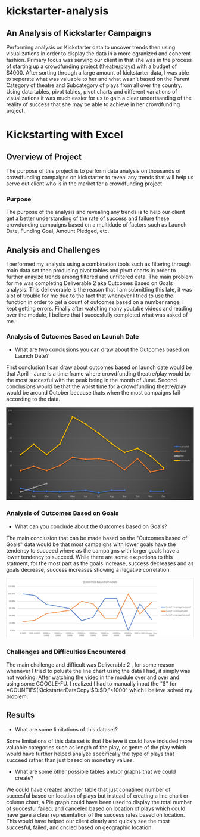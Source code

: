 # kickstarter-analysis
## An Analysis of Kickstarter Campaigns
Performing analysis on Kickstarter data to uncover trends then using visualizations in order to display the data in a more ogranized and coherent fashion. Primary focus was serving our client in that she was in the process of starting up a crowdfunding project (theatre/plays) with a budget of $4000. After sorting through a large amount of kickstarter data, I was able to seperate what was valuable to her and what wasn't based on the Parent Category of theatre and Subcategory of plays from all over the country. Using data tables, pivot tables, pivot charts and different variations of visualizations it was much easier for us to gain a clear undertsanding of the reality of success that she may be able to achieve in her crowdfunding project.


# Kickstarting with Excel

## Overview of Project
The purpose of this project is to perform data analysis on thousands of crowdfunding campaigns on kickstarter to reveal any trends that will help us serve out client who is in the market for a crowdfunding project.
### Purpose
The purpose of the analysis and revealing any trends is to help our client get a better understanding of the rate of success and failure these crowdunding campaigns based on a multidude of factors such as Launch Date, Funding Goal, Amount Pledged, etc.
## Analysis and Challenges
I performed my analysis using a combination tools such as filtering through main data set then producing pivot tables and pivot charts in order to further anaylze trends among filtered and unfiltered data. The main problem for me was completing Deliverable 2 aka Outcomes Based on Goals analysis. This delieverable is the reason that I am submitting this late, it was alot of trouble for me due to the fact that whenever I tried to use the function in order to get a count of outcomes based on a number range, I kept getting errors. Finally after watching many youtube videos and reading over the module, I believe that I succesfully completed what was asked of me. 
### Analysis of Outcomes Based on Launch Date

- What are two conclusions you can draw about the Outcomes based on Launch Date?

First conclusion I can draw about outcomes based on launch date would be that April - June is a time frame where crowdfunding theatre/play would be the most succesful with the peak being in the month of June. Second conclusions would be that the worst time for a crowdfunding theatre/play would be around October because thats when the most campaigns fail according to the data.

![](Resources/Theater_Outcomes_vs_Launch.png) 

### Analysis of Outcomes Based on Goals

- What can you conclude about the Outcomes based on Goals?

The main conclusion that can be made based on the "Outcomes based of Goals" data would be that most campaigns with lower goals have the tendency to succeed where as the campaigns with larger goals have a lower tendency to succeed. While there are some excpetions to this statment, for the most part as the goals increase, success decreases and as goals decrease, success increases showing a negative correlation.

![](Resources/Outcomes_vs_goals.png) 

### Challenges and Difficulties Encountered

The main challenge and difficult was Deliverable 2 , for some reason whenever I tried to poluate the line chart using the data I had, it simply was not working. After watching the video in the module over and over and using some GOOGLE-FU. I realized I had to manually input the "$" for =COUNTIFS(KickstarterDataCopy!$D:$D,"<1000" which I believe solved my problem.

## Results

- What are some limitations of this dataset?

Some limitations of this data set is that I believe it could have included more valuable categories such as length of the play, or genre of the play which would have further helped analyze specifically the type of plays that succeed rather than just based on monetary values.


- What are some other possible tables and/or graphs that we could create?

We could have created another table that just conatined number of succesful based on location of plays but instead of creating a line chart or column chart, a Pie graph could have been used to display the total number of succesful,failed, and canceled based on location of plays which could have gave a clear representation of the success rates based on location. This would have helped our client clearly and quickly see the most succesful, failed, and cncled based on geographic location.
